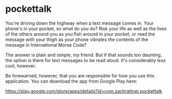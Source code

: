 # pockettalk
You're driving down the highway when a text message comes in. Your phone's in 
your pocket, so what do you do? Risk your life as well as the lives of the
others around you as you fish around in your pocket, or read the message with
your thigh as your phone vibrates the contents of the message in International
Morse Code?
  
The answer is plain and simple, my friend. But if that sounds too daunting, the 
option is there for text messages to be read aloud. It's considerably less cool, 
however.

Be forewarned, however, that you are responsible for how you use this
application. You can download the app from Google Play here:

https://play.google.com/store/apps/details?id=com.zachrattner.pockettalk

